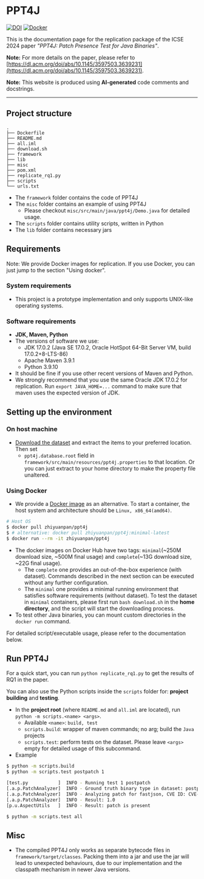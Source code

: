 # PPT4J

[![DOI](https://zenodo.org/badge/DOI/10.5281/zenodo.10397354.svg)](https://doi.org/10.5281/zenodo.10397354)
[![Docker](https://img.shields.io/badge/Docker%20Hub-zhiyuanpan/ppt4j-blue.svg)](https://hub.docker.com/r/zhiyuanpan/ppt4j)


This is the documentation page for the replication package of the ICSE 2024 paper *"PPT4J: Patch Presence Test for Java Binaries"*.

**Note:** For more details on the paper, please refer to [https://dl.acm.org/doi/abs/10.1145/3597503.3639231](https://dl.acm.org/doi/abs/10.1145/3597503.3639231).

**Note:** This website is produced using **AI-generated** code comments and docstrings.


---

## Project structure

```
.
├── Dockerfile
├── README.md
├── all.iml
├── download.sh
├── framework
├── lib
├── misc
├── pom.xml
├── replicate_rq1.py
├── scripts
└── urls.txt
```

- The `framework` folder contains the code of PPT4J
- The `misc` folder contains an example of using PPT4J
  - Please checkout `misc/src/main/java/ppt4j/Demo.java` for detailed usage.
- The `scripts` folder contains utility scripts, written in Python
- The `lib` folder contains necessary jars

## Requirements

Note: We provide Docker images for replication. If you use Docker, you can just jump to the section "Using docker".

### System requirements

- This project is a prototype implementation and only supports UNIX-like operating systems.

### Software requirements

- **JDK, Maven, Python**
- The versions of software we use:
  - JDK 17.0.2 (Java SE 17.0.2, Oracle HotSpot 64-Bit Server VM, build 17.0.2+8-LTS-86)
  - Apache Maven 3.9.1
  - Python 3.9.10
- It should be fine if you use other recent versions of Maven and Python.
- We strongly recommend that you use the same Oracle JDK 17.0.2 for replication. Run `export JAVA_HOME=...` command to make sure that maven uses the expected version of JDK.

## Setting up the environment

### On host machine

- [Download the dataset](https://doi.org/10.5281/zenodo.10397354) and extract the items to your preferred location. Then set 
  - `ppt4j.database.root` field in `framework/src/main/resources/ppt4j.properties` to that location. Or you can just extract to your home directory to make the property file unaltered.

### Using Docker

- We provide a [Docker image](https://hub.docker.com/r/zhiyuanpan/ppt4j) as an alternative. To start a container, the host system and architecture should be `Linux, x86_64(amd64)`.

```bash
# Host OS
$ docker pull zhiyuanpan/ppt4j
$ # alternative: docker pull zhiyuanpan/ppt4j:minimal-latest
$ docker run --rm -it zhiyuanpan/ppt4j
```

- The docker images on Docker Hub have two tags: `minimal`(~250M download size, ~500M final usage) and `complete`(~13G download size, ~22G final usage). 
  - The `complete` one provides an out-of-the-box experience (with dataset). Commands described in the next section can be executed without any further configuration.
  - The `minimal` one provides a minimal running environment that satisfies software requirements (without dataset). To test the dataset in `minimal` containers, please first run `bash download.sh` in the **home directory**, and the script will start the downloading process. 
- To test other Java binaries, you can mount custom directories in the `docker run` command.

For detailed script/executable usage, please refer to the documentation below.

## Run PPT4J

For a quick start, you can run `python replicate_rq1.py` to get the results of RQ1 in the paper.

You can also use the Python scripts inside the `scripts` folder for: **project building** and **testing**.

- In the **project root** (where `README.md` and `all.iml` are located), run `python -m scripts.<name> <args>`.
  - Available `<name>`: `build, test`
  - `scripts.build`: wrapper of maven commands; no arg; build the `Java` projects
  - `scripts.test`: perform tests on the dataset. Please leave `<args>` empty for detailed usage of this subcommand.
- Example
```bash
$ python -m scripts.build
$ python -m scripts.test postpatch 1

[test.py           ]  INFO - Running test 1 postpatch
[.a.p.PatchAnalyzer]  INFO - Ground truth binary type in dataset: postpatch
[.a.p.PatchAnalyzer]  INFO - Analyzing patch for fastjson, CVE ID: CVE-2017-18349, Database ID: 1
[.a.p.PatchAnalyzer]  INFO - Result: 1.0
[p.u.AspectUtils   ]  INFO - Result: patch is present
```

```bash
$ python -m scripts.test all
```

## Misc
- The compiled PPT4J only works as separate bytecode files in `framework/target/classes`. Packing them into a jar and use the jar will lead to unexpected behaviours, due to our implementation and the classpath mechanism in newer Java versions.

